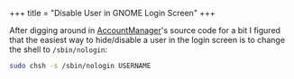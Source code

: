 +++
title = "Disable User in GNOME Login Screen"
+++

After digging around in [AccountManager]'s source code for a bit
I figured that the easiest way to hide/disable a user in the login screen
is to change the shell to `/sbin/nologin`:

```sh
sudo chsh -s /sbin/nologin USERNAME
```


[AccountManager]: https://gitlab.freedesktop.org/accountsservice/accountsservice/-/blob/42aa71ac99bebe552c26dc03239b88c02fbe37c0/src/user-classify.c#L117
